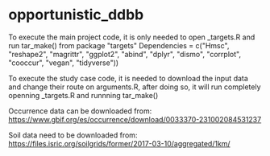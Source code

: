 # opportunistic_ddbb
To execute the main project code, it is only needed to open _targets.R and run tar_make() from package "targets"
Dependencies = c("Hmsc", "reshape2", "magrittr", "ggplot2", "abind", "dplyr", "dismo", "corrplot", "cooccur", "vegan", "tidyverse"))

To execute the study case code, it is needed to download the input data and change their route on arguments.R, after doing so, it will run completely openning _targets.R and runnning tar_make()

Occurrence data can be downloaded from: https://www.gbif.org/es/occurrence/download/0033370-231002084531237

Soil data need to be downloaded from: https://files.isric.org/soilgrids/former/2017-03-10/aggregated/1km/
